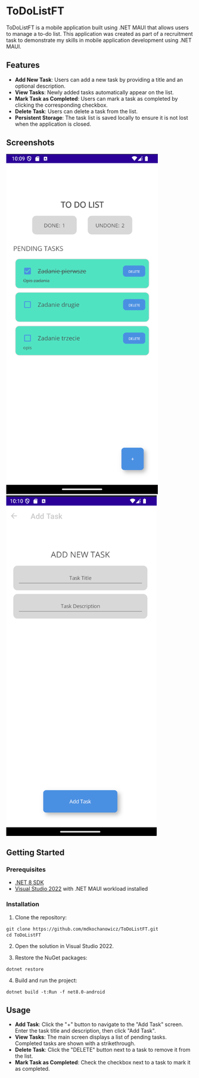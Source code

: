 # ToDoListFT

ToDoListFT is a mobile application built using .NET MAUI that allows users to manage a to-do list. This application was created as part of a recruitment task to demonstrate my skills in mobile application development using .NET MAUI.

## Features

- **Add New Task**: Users can add a new task by providing a title and an optional description.
- **View Tasks**: Newly added tasks automatically appear on the list.
- **Mark Task as Completed**: Users can mark a task as completed by clicking the corresponding checkbox.
- **Delete Task**: Users can delete a task from the list.
- **Persistent Storage**: The task list is saved locally to ensure it is not lost when the application is closed.

## Screenshots

![MainView](screenshots/mainview.png)
![NewTaskView](screenshots/newtaskview.png)

## Getting Started

### Prerequisites

- [.NET 8 SDK](https://dotnet.microsoft.com/download/dotnet/8.0)
- [Visual Studio 2022](https://visualstudio.microsoft.com/vs/) with .NET MAUI workload installed

### Installation

1. Clone the repository:

```
git clone https://github.com/mdkochanowicz/ToDoListFT.git
cd ToDoListFT
```

2. Open the solution in Visual Studio 2022.

3. Restore the NuGet packages:
```
dotnet restore
```

4. Build and run the project:
```
dotnet build -t:Run -f net8.0-android
```

## Usage

- **Add Task**: Click the "+" button to navigate to the "Add Task" screen. Enter the task title and description, then click "Add Task".
- **View Tasks**: The main screen displays a list of pending tasks. Completed tasks are shown with a strikethrough.
- **Delete Task**: Click the "DELETE" button next to a task to remove it from the list.
- **Mark Task as Completed**: Check the checkbox next to a task to mark it as completed.


    
